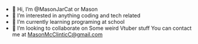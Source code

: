- 👋 Hi, I’m @MasonJarCat or Mason
- 👀 I’m interested in anything coding and tech related
- 🌱 I’m currently learning programing at school
- 💞️ I’m looking to collaborate on Some weird Vtuber stuff
You can contact me at MasonMcClinticC@gmail.com

<!---
MasonJarCat/MasonJarCat is a ✨ special ✨ repository because its `README.md` (this file) appears on your GitHub profile.
You can click the Preview link to take a look at your changes.
--->
